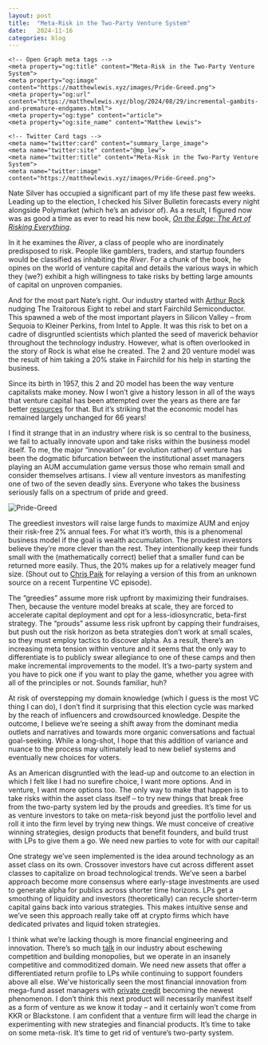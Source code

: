 ```yaml
---
layout: post
title:  "Meta-Risk in the Two-Party Venture System"
date:   2024-11-16
categories: blog
---
```


<head>
    <!-- Existing meta tags -->
    <meta charset="UTF-8">
    <meta name="viewport" content="width=device-width, initial-scale=1.0">
    
    <!-- Open Graph meta tags -->
    <meta property="og:title" content="Meta-Risk in the Two-Party Venture System">
    <meta property="og:image" content="https://matthewlewis.xyz/images/Pride-Greed.png">
    <meta property="og:url" content="https://matthewlewis.xyz/blog/2024/08/29/incremental-gambits-and-premature-endgames.html">
    <meta property="og:type" content="article">
    <meta property="og:site_name" content="Matthew Lewis">
    
    <!-- Twitter Card tags -->
    <meta name="twitter:card" content="summary_large_image">
    <meta name="twitter:site" content="@mp_lew">
    <meta name="twitter:title" content="Meta-Risk in the Two-Party Venture System">
    <meta name="twitter:image" content="https://matthewlewis.xyz/images/Pride-Greed.png">
</head>

Nate Silver has occupied a significant part of my life these past few weeks. Leading up to the election, I checked his Silver Bulletin forecasts every night alongside Polymarket (which he’s an advisor of). As a result, I figured now was as good a time as ever to read his new book, [*On the Edge: The Art of Risking Everything*](https://www.amazon.com/Edge-Art-Risking-Everything/dp/1594204128).

In it he examines the *River*, a class of people who are inordinately predisposed to risk. People like gamblers, traders, and startup founders would be classified as inhabiting the *River*. For a chunk of the book, he opines on the world of venture capital and details the various ways in which they (we?) exhibit a high willingness to take risks by betting large amounts of capital on unproven companies.

And for the most part Nate’s right. Our industry started with [Arthur Rock](https://www.generalist.com/briefing/arthur-rock) nudging The Traitorous Eight to rebel and start Fairchild Semiconductor. This spawned a web of the most important players in Silicon Valley – from Sequoia to Kleiner Perkins, from Intel to Apple. It was this risk to bet on a cadre of disgruntled scientists which planted the seed of maverick behavior throughout the technology industry. However, what is often overlooked in the story of Rock is what else he created. The 2 and 20 venture model was the result of him taking a 20% stake in Fairchild for his help in starting the business.

Since its birth in 1957, this 2 and 20 model has been the way venture capitalists make money. Now I won’t give a history lesson in all of the ways that venture capital has been attempted over the years as there are far better [resources](https://www.amazon.com/Power-Law-Venture-Capital-Making/dp/052555999X) for that. But it’s striking that the economic model has remained largely  unchanged for 66 years!

I find it strange that in an industry where risk is so central to the business, we fail to actually innovate upon and take risks within the business model itself. To me, the major “innovation” (or evolution rather) of venture has been the dogmatic bifurcation between the institutional asset managers playing an AUM accumulation game versus those who remain small and consider themselves artisans. I view all venture investors as manifesting one of two of the seven deadly sins. Everyone who takes the business seriously falls on a spectrum of pride and greed.

![Pride-Greed](/images/Pride-Greed.png)

The greediest investors will raise large funds to maximize AUM and enjoy their risk-free 2% annual fees. For what it’s worth, this is a phenomenal business model if the goal is wealth accumulation. The proudest investors believe they’re more clever than the rest. They intentionally keep their funds small with the (mathematically correct) belief that a smaller fund can be returned more easily. Thus, the 20% makes up for a relatively meager fund size. (Shout out to [Chris Paik](https://podcasts.apple.com/us/podcast/chris-paik-on-the-end-of-software-and/id1701006772?i=1000676610566) for relaying a version of this from an unknown source on a recent Turpentine VC episode).

The “greedies” assume more risk upfront by maximizing their fundraises. Then, because the venture model breaks at scale, they are forced to accelerate capital deployment and opt for a less-idiosyncratic, beta-first strategy. The “prouds” assume less risk upfront by capping their fundraises, but push out the risk horizon as beta strategies don’t work at small scales, so they must employ tactics to discover alpha. As a result, there’s an increasing meta tension within venture and it seems that the only way to differentiate is to publicly swear allegiance to one of these camps and then make incremental improvements to the model. It’s a two-party system and you have to pick one if you want to play the game, whether you agree with all of the principles or not. Sounds familiar, huh?

At risk of overstepping my domain knowledge (which I guess is the most VC thing I can do), I don’t find it surprising that this election cycle was marked by the reach of influencers and crowdsourced knowledge. Despite the outcome, I believe we’re seeing a shift away from the dominant media outlets and narratives and towards more organic conversations and factual goal-seeking. While a long-shot, I hope that this addition of variance and nuance to the process may ultimately lead to new belief systems and eventually new choices for voters.

As an American disgruntled with the lead-up and outcome to an election in which I felt like I had no surefire choice, I want more options. And in venture, I want more options too. The only way to make that happen is to take risks within the asset class itself – to try new things that break free from the two-party system led by the prouds and greedies. It’s time for us as venture investors to take on meta-risk beyond just the portfolio level and roll it into the firm level by trying new things. We must conceive of creative winning strategies, design products that benefit founders, and build trust with LPs to give them a go. We need new parties to vote for with our capital!

One strategy we’ve seen implemented is the idea around technology as an asset class on its own. Crossover investors have cut across different asset classes to capitalize on broad technological trends. We’ve seen a barbel approach become more consensus where early-stage investments are used to generate alpha for publics across shorter time horizons. LPs get a smoothing of liquidity and investors (theoretically) can recycle shorter-term capital gains back into various strategies. This makes intuitive sense and we’ve seen this approach really take off at crypto firms which have dedicated privates and liquid token strategies.

I think what we’re lacking though is more financial engineering and innovation. There’s so much [talk](https://www.wsj.com/articles/peter-thiel-competition-is-for-losers-1410535536) in our industry about eschewing competition and building monopolies, but we operate in an insanely competitive and commoditized domain. We need new assets that offer a differentiated return profile to LPs while continuing to support founders above all else. We’ve historically seen the most financial innovation from mega-fund asset managers with [private credit](https://www.mckinsey.com/industries/private-capital/our-insights/the-next-era-of-private-credit) becoming the newest phenomenon. I don’t think this next product will necessarily manifest itself as a form of venture as we know it today – and it certainly won’t come from KKR or Blackstone. I am confident that a venture firm will lead the charge in experimenting with new strategies and financial products. It’s time to take on some meta-risk. It’s time to get rid of venture’s two-party system.